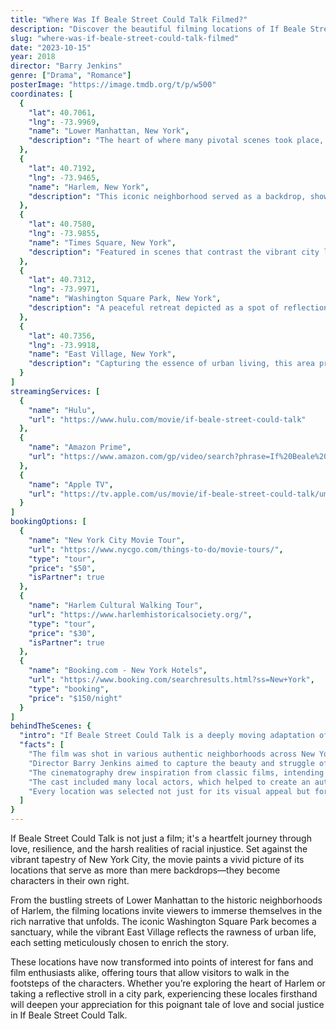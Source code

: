 ```yaml
---
title: "Where Was If Beale Street Could Talk Filmed?"
description: "Discover the beautiful filming locations of If Beale Street Could Talk, a poignant story brought to life in the vibrant streets and neighborhoods of New York City."
slug: "where-was-if-beale-street-could-talk-filmed"
date: "2023-10-15"
year: 2018
director: "Barry Jenkins"
genre: ["Drama", "Romance"]
posterImage: "https://image.tmdb.org/t/p/w500"
coordinates: [
  { 
    "lat": 40.7061, 
    "lng": -73.9969, 
    "name": "Lower Manhattan, New York", 
    "description": "The heart of where many pivotal scenes took place, capturing the essence of the characters' lives."
  },
  { 
    "lat": 40.7192, 
    "lng": -73.9465, 
    "name": "Harlem, New York", 
    "description": "This iconic neighborhood served as a backdrop, showcasing its rich cultural history."
  },
  { 
    "lat": 40.7580, 
    "lng": -73.9855, 
    "name": "Times Square, New York", 
    "description": "Featured in scenes that contrast the vibrant city life with the characters' struggles."
  },
  { 
    "lat": 40.7312, 
    "lng": -73.9971, 
    "name": "Washington Square Park, New York", 
    "description": "A peaceful retreat depicted as a spot of reflection for the characters amidst chaos."
  },
  { 
    "lat": 40.7356, 
    "lng": -73.9918, 
    "name": "East Village, New York", 
    "description": "Capturing the essence of urban living, this area provided authentic street scenes for the film."
  }
]
streamingServices: [
  {
    "name": "Hulu",
    "url": "https://www.hulu.com/movie/if-beale-street-could-talk"
  },
  {
    "name": "Amazon Prime",
    "url": "https://www.amazon.com/gp/video/search?phrase=If%20Beale%20Street%20Could%20Talk"
  },
  {
    "name": "Apple TV",
    "url": "https://tv.apple.com/us/movie/if-beale-street-could-talk/umc.cmc.69iq1pg44v3zue2907xfm52pg"
  }
]
bookingOptions: [
  {
    "name": "New York City Movie Tour",
    "url": "https://www.nycgo.com/things-to-do/movie-tours/",
    "type": "tour",
    "price": "$50",
    "isPartner": true
  },
  {
    "name": "Harlem Cultural Walking Tour",
    "url": "https://www.harlemhistoricalsociety.org/",
    "type": "tour",
    "price": "$30",
    "isPartner": true
  },
  {
    "name": "Booking.com - New York Hotels",
    "url": "https://www.booking.com/searchresults.html?ss=New+York",
    "type": "booking",
    "price": "$150/night"
  }
]
behindTheScenes: {
  "intro": "If Beale Street Could Talk is a deeply moving adaptation of James Baldwin's novel, bringing to light the experiences of love and injustice in 1970s New York City. The film's authentic portrayal of everyday life is enhanced by its carefully chosen filming locations throughout the city.",
  "facts": [
    "The film was shot in various authentic neighborhoods across New York City, adding to its emotional resonance.",
    "Director Barry Jenkins aimed to capture the beauty and struggle of Black life, focusing on realistic settings that reflect the characters' experiences.",
    "The cinematography drew inspiration from classic films, intending to evoke a sense of nostalgia while addressing contemporary issues.",
    "The cast included many local actors, which helped to create an authentic representation of the community being depicted.",
    "Every location was selected not just for its visual appeal but for the historical significance it holds within the narrative."
  ]
}
---
```


<BealeStreetFilmGuide />

If Beale Street Could Talk is not just a film; it's a heartfelt journey through love, resilience, and the harsh realities of racial injustice. Set against the vibrant tapestry of New York City, the movie paints a vivid picture of its locations that serve as more than mere backdrops—they become characters in their own right.

From the bustling streets of Lower Manhattan to the historic neighborhoods of Harlem, the filming locations invite viewers to immerse themselves in the rich narrative that unfolds. The iconic Washington Square Park becomes a sanctuary, while the vibrant East Village reflects the rawness of urban life, each setting meticulously chosen to enrich the story.

These locations have now transformed into points of interest for fans and film enthusiasts alike, offering tours that allow visitors to walk in the footsteps of the characters. Whether you’re exploring the heart of Harlem or taking a reflective stroll in a city park, experiencing these locales firsthand will deepen your appreciation for this poignant tale of love and social justice in If Beale Street Could Talk.